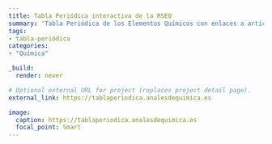 ```yaml
---
title: Tabla Periódica interactiva de la RSEQ
summary: 'Tabla Periódica de los Elementos Químicos con enlaces a artículos publicados en la revista Anales de Química.'
tags:
- tabla-periódica
categories: 
- "Química"

_build:
  render: never

# Optional external URL for project (replaces project detail page).
external_link: https://tablaperiodica.analesdequimica.es

image:
  caption: https://tablaperiodica.analesdequimica.es
  focal_point: Smart
---
```

